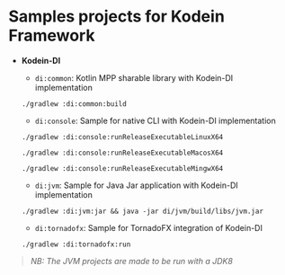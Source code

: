 # Samples projects for Kodein Framework

- **Kodein-DI**
    - `di:common`: Kotlin MPP sharable library with Kodein-DI implementation 
    
    `./gradlew :di:common:build`
    
    - `di:console`: Sample for native CLI with Kodein-DI implementation 
    
    `./gradlew :di:console:runReleaseExecutableLinuxX64`
    
    `./gradlew :di:console:runReleaseExecutableMacosX64`
    
    `./gradlew :di:console:runReleaseExecutableMingwX64`
    
    - `di:jvm`: Sample for Java Jar application with Kodein-DI implementation 
    
    `./gradlew :di:jvm:jar && java -jar di/jvm/build/libs/jvm.jar`
    
    - `di:tornadofx`: Sample for TornadoFX integration of Kodein-DI 
    
    `./gradlew :di:tornadofx:run`

> _NB: The JVM projects are made to be run with a JDK8_ 
